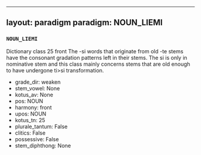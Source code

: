 
---
layout: paradigm
paradigm: NOUN_LIEMI
---
### ` NOUN_LIEMI `

Dictionary class 25 front The -si words that originate from old -te stems have the consonant gradation patterns left in their stems. The si is only in nominative stem and this class mainly concerns stems that are old enough to have undergone ti>si transformation. 
* grade_dir: weaken
* stem_vowel: None
* kotus_av: None
* pos: NOUN
* harmony: front
* upos: NOUN
* kotus_tn: 25
* plurale_tantum: False
* clitics: False
* possessive: False
* stem_diphthong: None
